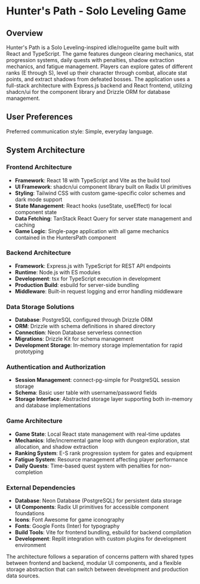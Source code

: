 # Hunter's Path - Solo Leveling Game

## Overview

Hunter's Path is a Solo Leveling-inspired idle/roguelite game built with React and TypeScript. The game features dungeon clearing mechanics, stat progression systems, daily quests with penalties, shadow extraction mechanics, and fatigue management. Players can explore gates of different ranks (E through S), level up their character through combat, allocate stat points, and extract shadows from defeated bosses. The application uses a full-stack architecture with Express.js backend and React frontend, utilizing shadcn/ui for the component library and Drizzle ORM for database management.

## User Preferences

Preferred communication style: Simple, everyday language.

## System Architecture

### Frontend Architecture
- **Framework**: React 18 with TypeScript and Vite as the build tool
- **UI Framework**: shadcn/ui component library built on Radix UI primitives
- **Styling**: Tailwind CSS with custom game-specific color schemes and dark mode support
- **State Management**: React hooks (useState, useEffect) for local component state
- **Data Fetching**: TanStack React Query for server state management and caching
- **Game Logic**: Single-page application with all game mechanics contained in the HuntersPath component

### Backend Architecture
- **Framework**: Express.js with TypeScript for REST API endpoints
- **Runtime**: Node.js with ES modules
- **Development**: tsx for TypeScript execution in development
- **Production Build**: esbuild for server-side bundling
- **Middleware**: Built-in request logging and error handling middleware

### Data Storage Solutions
- **Database**: PostgreSQL configured through Drizzle ORM
- **ORM**: Drizzle with schema definitions in shared directory
- **Connection**: Neon Database serverless connection
- **Migrations**: Drizzle Kit for schema management
- **Development Storage**: In-memory storage implementation for rapid prototyping

### Authentication and Authorization
- **Session Management**: connect-pg-simple for PostgreSQL session storage
- **Schema**: Basic user table with username/password fields
- **Storage Interface**: Abstracted storage layer supporting both in-memory and database implementations

### Game Architecture
- **Game State**: Local React state management with real-time updates
- **Mechanics**: Idle/incremental game loop with dungeon exploration, stat allocation, and shadow extraction
- **Ranking System**: E-S rank progression system for gates and equipment
- **Fatigue System**: Resource management affecting player performance
- **Daily Quests**: Time-based quest system with penalties for non-completion

### External Dependencies
- **Database**: Neon Database (PostgreSQL) for persistent data storage
- **UI Components**: Radix UI primitives for accessible component foundations
- **Icons**: Font Awesome for game iconography
- **Fonts**: Google Fonts (Inter) for typography
- **Build Tools**: Vite for frontend bundling, esbuild for backend compilation
- **Development**: Replit integration with custom plugins for development environment

The architecture follows a separation of concerns pattern with shared types between frontend and backend, modular UI components, and a flexible storage abstraction that can switch between development and production data sources.